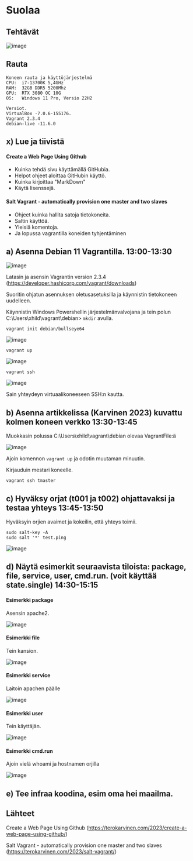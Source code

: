 # Suolaa

## Tehtävät
![image](https://user-images.githubusercontent.com/122887067/229345542-d77c7c75-b7e4-48d7-81e0-93007b3e2231.png)


## Rauta

    Koneen rauta ja käyttöjärjestelmä
    CPU:  i7-13700K 5,4GHz
    RAM:  32GB DDR5 5200Mhz
    GPU:  RTX 3080 OC 10G
    OS:   Windows 11 Pro, Versio 22H2
    
    Versiot. 
    VirtualBox -7.0.6-155176.
    Vagrant 2.3.4
    debian-live -11.6.0
    
## x) Lue ja tiivistä
#### Create a Web Page Using Github 

- Kuinka tehdä sivu käyttämällä GitHubia.
- Helpot ohjeet aloittaa GitHubin käyttö.
- Kuinka kirjoittaa "MarkDown"
- Käytä lisenssejä.

#### Salt Vagrant - automatically provision one master and two slaves 

- Ohjeet kuinka hallita satoja tietokoneita.
- Saltin käyttöä.
- Yleisiä komentoja.
- Ja lopussa vagrantilla koneiden tyhjentäminen

## a) Asenna Debian 11 Vagrantilla. 13:00-13:30

![image](https://user-images.githubusercontent.com/122887067/229347598-82d82432-87a3-49d3-a036-d19cb0426abb.png)

Latasin ja asensin Vagrantin version 2.3.4 (https://developer.hashicorp.com/vagrant/downloads)

Suoritin ohjatun asennuksen oletusasetuksilla ja käynnistin tietokoneen uudelleen.

Käynnistin Windows Powershellin järjestelmänvalvojana ja tein polun C:\Users\xhild\vagrant\debian> `mkdir` avulla.

    vagrant init debian/bullseye64
    
![image](https://user-images.githubusercontent.com/122887067/229347776-4a622b37-2497-4d39-89cc-87b98aa24100.png)

    vagrant up
    
![image](https://user-images.githubusercontent.com/122887067/229347506-198741a0-9f92-4497-805c-ee610fa80747.png)

    vagrant ssh

![image](https://user-images.githubusercontent.com/122887067/229347545-fef87fd2-3227-4490-8ee8-e1ae85dad045.png)

Sain yhteydeyn virtuaalikoneeseen SSH:n kautta.

## b) Asenna artikkelissa (Karvinen 2023) kuvattu kolmen koneen verkko 13:30-13:45

Muokkasin polussa C:\Users\xhild\vagrant\debian olevaa VagrantFile:ä

![image](https://user-images.githubusercontent.com/122887067/229350528-4648b22b-800e-49fe-a6d2-7910f0bc6095.png)

Ajoin komennon `vagrant up` ja odotin muutaman minuutin.

Kirjauduin mestari koneelle.

    vagrant ssh tmaster 

## c) Hyväksy orjat (t001 ja t002) ohjattavaksi ja testaa yhteys 13:45-13:50

Hyväksyin orjien avaimet ja kokeilin, että yhteys toimii.

    sudo salt-key -A
    sudo salt '*' test.ping

![image](https://user-images.githubusercontent.com/122887067/229350794-96e7bf2b-1dc3-40a5-96cf-3e749a5ec079.png)

## d) Näytä esimerkit seuraavista tiloista: package, file, service, user, cmd.run. (voit käyttää state.single) 14:30-15:15

#### Esimerkki package
Asensin apache2.

![image](https://user-images.githubusercontent.com/122887067/229351184-2c532461-0128-485c-a750-9645552a11a8.png)

#### Esimerkki file
Tein kansion.

![image](https://user-images.githubusercontent.com/122887067/229350999-ef798ffa-bc55-4642-9baa-724aed629582.png)

#### Esimerkki service
Laitoin apachen päälle

![image](https://user-images.githubusercontent.com/122887067/229351231-3a71050c-c4ac-4747-9bfc-2e8b4aa0ea56.png)

#### Esimerkki user

Tein käyttäjän.

![image](https://user-images.githubusercontent.com/122887067/229351311-cc2bda5f-e25e-4cdc-acdf-d4ea0132e131.png)

#### Esimerkki cmd.run

Ajoin vielä whoami ja hostnamen orjilla

![image](https://user-images.githubusercontent.com/122887067/229351356-7a177ab2-1a29-4d29-bac4-2133efe28752.png)

## e) Tee infraa koodina, esim oma hei maailma.

## Lähteet

Create a Web Page Using Github (https://terokarvinen.com/2023/create-a-web-page-using-github/)

Salt Vagrant - automatically provision one master and two slaves (https://terokarvinen.com/2023/salt-vagrant/)
